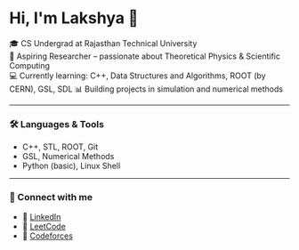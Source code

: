 # Hi, I'm Lakshya 👋

🎓 CS Undergrad at Rajasthan Technical University  
🔬 Aspiring Researcher – passionate about Theoretical Physics & Scientific Computing  
💻 Currently learning: C++, Data Structures and Algorithms, ROOT (by CERN), GSL, SDL 
📊 Building projects in simulation and numerical methods  

---

### 🛠 Languages & Tools
- C++, STL, ROOT, Git
- GSL, Numerical Methods
- Python (basic), Linux Shell

---

### 🔗 Connect with me
- 💼 [LinkedIn](https://www.linkedin.com/in/lakshya-vyas4)
- 📘 [LeetCode](https://leetcode.com/lakshy4)
- 📘 [Codeforces](https://codeforces.com/profile/lakshy4)

